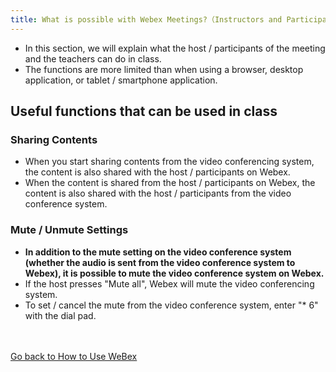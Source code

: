 ```yaml
---
title: What is possible with Webex Meetings?（Instructors and Participants from TV conference systems）
---
```


* In this section, we will explain what the host / participants of the meeting and the teachers can do in class.
* The functions are more limited than when using a browser, desktop application, or tablet / smartphone application.

## Useful functions that can be used in class

### Sharing Contents

* When you start sharing contents from the video conferencing system, the content is also shared with the host / participants on Webex.
* When the content is shared from the host / participants on Webex, the content is also shared with the host / participants from the video conference system.

### Mute / Unmute Settings

* **In addition to the mute setting on the video conference system (whether the audio is sent from the video conference system to Webex), it is possible to mute the video conference system on Webex.**
* If the host presses "Mute all", Webex will mute the video conferencing system.
* To set / cancel the mute from the video conference system, enter "* 6" with the dial pad.






<br>
<br>
<a href="index" target="_blank">Go back to How to Use WeBex</a>



